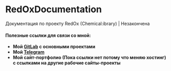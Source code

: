 # RedOxDocumentation
Документация по проекту RedOx (Chemical:ibrary) | Незакончена

#### Полезные ссылки для связи со мной:

- **Мой [GitLab](https://gitlab.com/petsites/sweetdreams) с основными проектами**
- **Мой [Telegram](https://t.me/Modestra)**
- **Мой сайт-портфолио (Пока ссылки нет потому что меняю хостинг) с ссылками на другие рабочие сайты-проекты**
